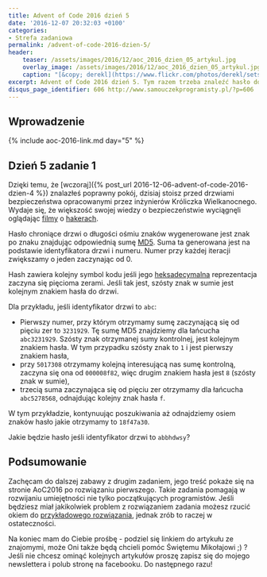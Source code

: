 ```yaml
---
title: Advent of Code 2016 dzień 5
date: '2016-12-07 20:32:03 +0100'
categories:
- Strefa zadaniowa
permalink: /advent-of-code-2016-dzien-5/
header:
    teaser: /assets/images/2016/12/aoc_2016_dzien_05_artykul.jpg
    overlay_image: /assets/images/2016/12/aoc_2016_dzien_05_artykul.jpg
    caption: "[&copy; derekl](https://www.flickr.com/photos/derekl/sets/72157649148835567)"
excerpt: Advent of Code 2016 dzień 5. Tym razem trzeba znaleźć hasło do drzwi. Tu poznasz czym jest bruteforce ;)...
disqus_page_identifier: 606 http://www.samouczekprogramisty.pl/?p=606
---
```


## Wprowadzenie

{% include aoc-2016-link.md day="5" %}

## Dzień 5 zadanie 1

Dzięki temu, że [wczoraj]({% post_url 2016-12-06-advent-of-code-2016-dzien-4 %}) znalazłeś poprawny pokój, dzisiaj stoisz przed drzwiami bezpieczeństwa opracowanymi przez inżynierów Króliczka Wielkanocnego. Wydaje się, że większość swojej wiedzy o bezpieczeństwie wyciągnęli oglądając [filmy](https://en.wikipedia.org/wiki/Hackers_%28film%29) o [hakerach](https://en.wikipedia.org/wiki/WarGames).

Hasło chroniące drzwi o długości ośmiu znaków wygenerowane jest znak po znaku znajdując odpowiednią sumę [MD5](https://en.wikipedia.org/wiki/MD5). Suma ta generowana jest na podstawie identyfikatora drzwi i numeru. Numer przy każdej iteracji zwiększamy o jeden zaczynając od 0.

Hash zawiera kolejny symbol kodu jeśli jego [heksadecymalna](https://en.wikipedia.org/wiki/Hexadecimal) reprezentacja zaczyna się pięcioma zerami. Jeśli tak jest, szósty znak w sumie jest kolejnym znakiem hasła do drzwi.

Dla przykładu, jeśli identyfikator drzwi to `abc`:

- Pierwszy numer, przy którym otrzymamy sumę zaczynającą się od pięciu zer to `3231929`. Tę sumę MD5 znajdziemy dla łańcucha `abc3231929`. Szósty znak otrzymanej sumy kontrolnej, jest kolejnym znakiem hasła. W tym przypadku szósty znak to `1` i jest pierwszy znakiem hasła,
- przy `5017308` otrzymamy kolejną interesującą nas sumę kontrolną, zaczyna się ona od `000008f82`, więc drugim znakiem hasła jest `8` (szósty znak w sumie),
- trzecią suma zaczynająca się od pięciu zer otrzymamy dla łańcucha `abc5278568`, odnajdując kolejny znak hasła `f`.

W tym przykładzie, kontynuując poszukiwania aż odnajdziemy osiem znaków hasło jakie otrzymamy to `18f47a30`.

Jakie będzie hasło jeśli identyfikator drzwi to `abbhdwsy`?

## Podsumowanie

Zachęcam do dalszej zabawy z drugim zadaniem, jego treść pokaże się na stronie AoC2016 po rozwiązaniu pierwszego. Takie zadania pomagają w rozwijaniu umiejętności nie tylko początkujących programistów. Jeśli będziesz miał jakikolwiek problem z rozwiązaniem zadania możesz rzucić okiem do [przykładowego rozwiązania](https://github.com/SamouczekProgramisty/StrefaZadaniowaSamouka/tree/master/05_aoc_2016/src/main/java/pl/samouczekprogramisty/szs/aoc2016/day05), jednak zrób to raczej w ostateczności.

Na koniec mam do Ciebie prośbę - podziel się linkiem do artykułu ze znajomymi, może Oni także będą chcieli pomóc Świętemu Mikołajowi ;) ? Jeśli nie chcesz ominąć kolejnych artykułów proszę zapisz się do mojego newslettera i polub stronę na facebooku. Do następnego razu!
